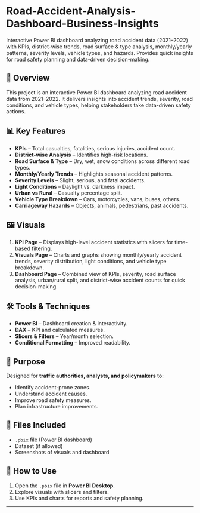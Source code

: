 # Road-Accident-Analysis-Dashboard-Business-Insights
Interactive Power BI dashboard analyzing road accident data (2021–2022) with KPIs, district-wise trends, road surface & type analysis, monthly/yearly patterns, severity levels, vehicle types, and hazards. Provides quick insights for road safety planning and data-driven decision-making.

## 📌 Overview
This project is an interactive Power BI dashboard analyzing road accident data from 2021–2022. It delivers insights into accident trends, severity, road conditions, and vehicle types, helping stakeholders take data-driven safety actions.

## 📊 Key Features

* **KPIs** – Total casualties, fatalities, serious injuries, accident count.
* **District-wise Analysis** – Identifies high-risk locations.
* **Road Surface & Type** – Dry, wet, snow conditions across different road types.
* **Monthly/Yearly Trends** – Highlights seasonal accident patterns.
* **Severity Levels** – Slight, serious, and fatal accidents.
* **Light Conditions** – Daylight vs. darkness impact.
* **Urban vs Rural** – Casualty percentage split.
* **Vehicle Type Breakdown** – Cars, motorcycles, vans, buses, others.
* **Carriageway Hazards** – Objects, animals, pedestrians, past accidents.

## 🖼 Visuals

1. **KPI Page** – Displays high-level accident statistics with slicers for time-based filtering.
2. **Visuals Page** – Charts and graphs showing monthly/yearly accident trends, severity distribution, light conditions, and vehicle type breakdown.
3. **Dashboard Page** – Combined view of KPIs, severity, road surface analysis, urban/rural split, and district-wise accident counts for quick decision-making.

## 🛠 Tools & Techniques

* **Power BI** – Dashboard creation & interactivity.
* **DAX** – KPI and calculated measures.
* **Slicers & Filters** – Year/month selection.
* **Conditional Formatting** – Improved readability.

## 🎯 Purpose

Designed for **traffic authorities, analysts, and policymakers** to:

* Identify accident-prone zones.
* Understand accident causes.
* Improve road safety measures.
* Plan infrastructure improvements.

## 📂 Files Included

* `.pbix` file (Power BI dashboard)
* Dataset (if allowed)
* Screenshots of visuals and dashboard

## 🚀 How to Use

1. Open the `.pbix` file in **Power BI Desktop**.
2. Explore visuals with slicers and filters.
3. Use KPIs and charts for reports and safety planning.

---

